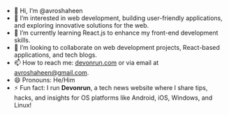 - 👋 Hi, I’m @avroshaheen  
- 👀 I’m interested in web development, building user-friendly applications, and exploring innovative solutions for the web.  
- 🌱 I’m currently learning React.js to enhance my front-end development skills.  
- 💞️ I’m looking to collaborate on web development projects, React-based applications, and tech blogs.  
- 📫 How to reach me: [devonrun.com](https://devonrun.com) or via email at avroshaheen@gmail.com.  
- 😄 Pronouns: He/Him  
- ⚡ Fun fact: I run **Devonrun**, a tech news website where I share tips, hacks, and insights for OS platforms like Android, iOS, Windows, and Linux!  
